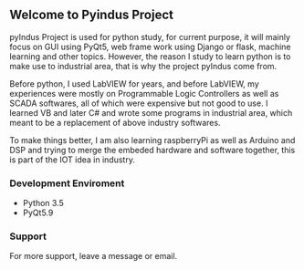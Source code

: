 ## Welcome to Pyindus Project

pyIndus Project is used for python study, for current purpose, it will mainly focus on GUI using PyQt5, web frame work using Django or flask, machine learning and other topics. However, the reason I study to learn python is to make use to industrial area, that is why the project pyIndus come from.

Before python, I used LabVIEW for years, and before LabVIEW, my experiences were mostly on Programmable Logic Controllers as well as SCADA softwares, all of which were expensive but not good to use. I learned VB and later C# and wrote some programs in industrial area, which meant to be a replacement of above industry softwares.

To make things better, I am also learning raspberryPi as well as Arduino and DSP and trying to merge the embeded hardware and software together, this is part of the IOT idea in industry.

### Development Enviroment
- Python 3.5
- PyQt5.9
### Support
For more support, leave a message or email.
